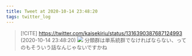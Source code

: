 ```yaml
---
title: Tweet at 2020-10-14 23:48:20
tags: twitter_log
---
```


> [!CITE] https://twitter.com/kaisekiriu/status/1316390387687124993 (2020-10-14 23:48:20)
> ![](https://twitter.com/kaisekiriu/status/1316390387687124993)
> 分類群は単系統群でなければならない、ってのもそういう話なんじゃないですかね

